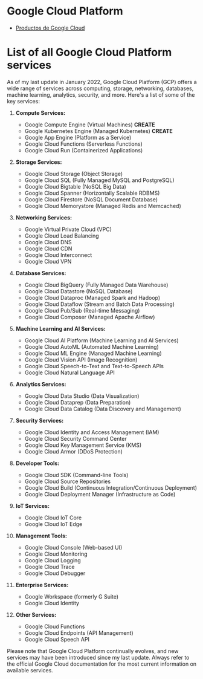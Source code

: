 # Google Cloud Platform

* [Productos de Google Cloud](https://cloud.google.com/products?hl=es_419)

# List of all Google Cloud Platform services
As of my last update in January 2022, Google Cloud Platform (GCP) offers a wide range of services across computing, storage, networking, databases, machine learning, analytics, security, and more. Here's a list of some of the key services:

1. **Compute Services:**
   - Google Compute Engine (Virtual Machines) **CREATE**
   - Google Kubernetes Engine (Managed Kubernetes) **CREATE**
   - Google App Engine (Platform as a Service)
   - Google Cloud Functions (Serverless Functions)
   - Google Cloud Run (Containerized Applications)

2. **Storage Services:**
   - Google Cloud Storage (Object Storage)
   - Google Cloud SQL (Fully Managed MySQL and PostgreSQL)
   - Google Cloud Bigtable (NoSQL Big Data)
   - Google Cloud Spanner (Horizontally Scalable RDBMS)
   - Google Cloud Firestore (NoSQL Document Database)
   - Google Cloud Memorystore (Managed Redis and Memcached)

3. **Networking Services:**
   - Google Virtual Private Cloud (VPC)
   - Google Cloud Load Balancing
   - Google Cloud DNS
   - Google Cloud CDN
   - Google Cloud Interconnect
   - Google Cloud VPN

4. **Database Services:**
   - Google Cloud BigQuery (Fully Managed Data Warehouse)
   - Google Cloud Datastore (NoSQL Database)
   - Google Cloud Dataproc (Managed Spark and Hadoop)
   - Google Cloud Dataflow (Stream and Batch Data Processing)
   - Google Cloud Pub/Sub (Real-time Messaging)
   - Google Cloud Composer (Managed Apache Airflow)

5. **Machine Learning and AI Services:**
   - Google Cloud AI Platform (Machine Learning and AI Services)
   - Google Cloud AutoML (Automated Machine Learning)
   - Google Cloud ML Engine (Managed Machine Learning)
   - Google Cloud Vision API (Image Recognition)
   - Google Cloud Speech-to-Text and Text-to-Speech APIs
   - Google Cloud Natural Language API

6. **Analytics Services:**
   - Google Cloud Data Studio (Data Visualization)
   - Google Cloud Dataprep (Data Preparation)
   - Google Cloud Data Catalog (Data Discovery and Management)

7. **Security Services:**
   - Google Cloud Identity and Access Management (IAM)
   - Google Cloud Security Command Center
   - Google Cloud Key Management Service (KMS)
   - Google Cloud Armor (DDoS Protection)

8. **Developer Tools:**
   - Google Cloud SDK (Command-line Tools)
   - Google Cloud Source Repositories
   - Google Cloud Build (Continuous Integration/Continuous Deployment)
   - Google Cloud Deployment Manager (Infrastructure as Code)

9. **IoT Services:**
   - Google Cloud IoT Core
   - Google Cloud IoT Edge

10. **Management Tools:**
    - Google Cloud Console (Web-based UI)
    - Google Cloud Monitoring
    - Google Cloud Logging
    - Google Cloud Trace
    - Google Cloud Debugger

11. **Enterprise Services:**
    - Google Workspace (formerly G Suite)
    - Google Cloud Identity

12. **Other Services:**
    - Google Cloud Functions
    - Google Cloud Endpoints (API Management)
    - Google Cloud Speech API

Please note that Google Cloud Platform continually evolves, and new services may have been introduced since my last update. Always refer to the official Google Cloud documentation for the most current information on available services.